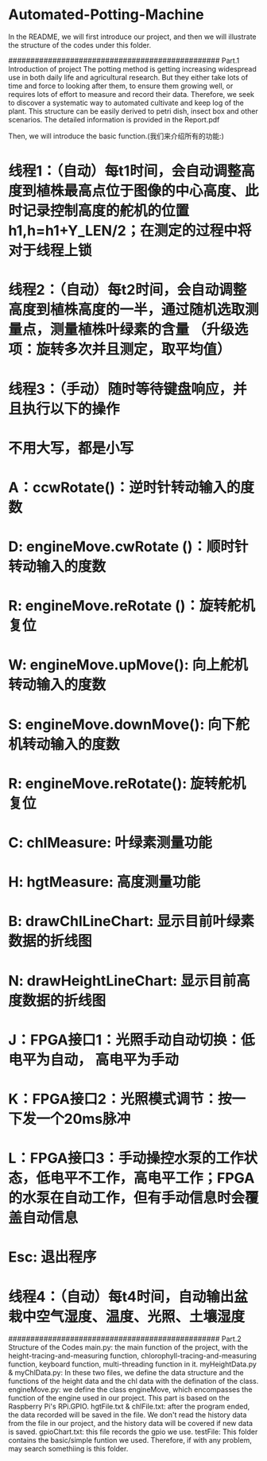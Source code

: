 # Automated-Potting-Machine
In the README, we will first introduce our project, and then we will illustrate the structure of the codes under this folder.

################################################
Part.1 Introduction of project
  The potting method is getting increasing widespread use in both daily life and agricultural research. But they either take lots of time and force to looking after them, to ensure them growing well, or requires lots of effort to measure and record their data. Therefore, we seek to discover a systematic way to automated cultivate and keep log of the plant. This structure can be easily derived to petri dish, insect box and other scenarios. The detailed information is provided in the Report.pdf

  Then, we will introduce the basic function.(我们来介绍所有的功能:)
# 线程1：（自动）每t1时间，会自动调整高度到植株最高点位于图像的中心高度、此时记录控制高度的舵机的位置h1,h=h1+Y_LEN/2；在测定的过程中将对于线程上锁
# 线程2：（自动）每t2时间，会自动调整高度到植株高度的一半，通过随机选取测量点，测量植株叶绿素的含量 （升级选项：旋转多次并且测定，取平均值）
# 线程3：（手动）随时等待键盘响应，并且执行以下的操作
# 不用大写，都是小写
# A：ccwRotate()：逆时针转动输入的度数
# D: engineMove.cwRotate ()：顺时针转动输入的度数
# R: engineMove.reRotate ()：旋转舵机复位
# W: engineMove.upMove(): 向上舵机转动输入的度数
# S: engineMove.downMove(): 向下舵机转动输入的度数
# R: engineMove.reRotate(): 旋转舵机复位
# C: chlMeasure: 叶绿素测量功能
# H: hgtMeasure: 高度测量功能
# B: drawChlLineChart: 显示目前叶绿素数据的折线图
# N: drawHeightLineChart: 显示目前高度数据的折线图
# J：FPGA接口1：光照手动自动切换：低电平为自动， 高电平为手动
# K：FPGA接口2：光照模式调节：按一下发一个20ms脉冲
# L：FPGA接口3：手动操控水泵的工作状态，低电平不工作，高电平工作；FPGA的水泵在自动工作，但有手动信息时会覆盖自动信息
# Esc: 退出程序
# 线程4：（自动）每t4时间，自动输出盆栽中空气湿度、温度、光照、土壤湿度


################################################
Part.2 Structure of the Codes
main.py: the main function of the project, with the height-tracing-and-measuring function, chlorophyll-tracing-and-measuring function, keyboard function, multi-threading function in it.
myHeightData.py & myChlData.py: In these two files, we define the data structure and the functions of the height data and the chl data with the defination of the class.
engineMove.py: we define the class engineMove, which encompasses the function of the engine used in our project. This part is based on the Raspberry Pi's RPi.GPIO.
hgtFile.txt & chlFile.txt: after the program ended, the data recorded will be saved in the file. We don't read the history data from the file in our project, and the history data will be covered if new data is saved.
gpioChart.txt: this file records the gpio we use.
testFile: This folder contains the basic/simple funtion we used. Therefore, if with any problem, may search somethiing is this folder.
